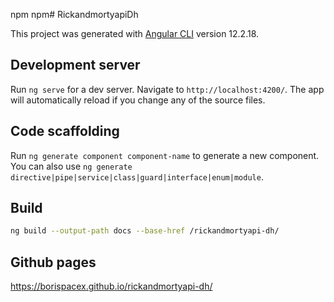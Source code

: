 npm npm# RickandmortyapiDh

This project was generated with [Angular CLI](https://github.com/angular/angular-cli) version 12.2.18.

## Development server

Run `ng serve` for a dev server. Navigate to `http://localhost:4200/`. The app will automatically reload if you change any of the source files.

## Code scaffolding

Run `ng generate component component-name` to generate a new component. You can also use `ng generate directive|pipe|service|class|guard|interface|enum|module`.

## Build

``` bash
ng build --output-path docs --base-href /rickandmortyapi-dh/
```

## Github pages
https://borispacex.github.io/rickandmortyapi-dh/
